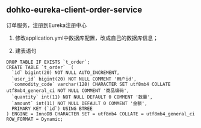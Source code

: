 dohko-eureka-client-order-service
---
订单服务，注册到Eureka注册中心


1. 修改application.yml中数据库配置，改成自己的数据库信息；

2. 建表语句
```
DROP TABLE IF EXISTS `t_order`;
CREATE TABLE `t_order`  (
  `id` bigint(20) NOT NULL AUTO_INCREMENT,
  `user_id` bigint(20) NOT NULL COMMENT '用户id',
  `commodity_code` varchar(128) CHARACTER SET utf8mb4 COLLATE utf8mb4_general_ci NOT NULL COMMENT '商品编码',
  `quantity` int(11) NOT NULL DEFAULT 0 COMMENT '数量',
  `amount` int(11) NOT NULL DEFAULT 0 COMMENT '金额',
  PRIMARY KEY (`id`) USING BTREE
) ENGINE = InnoDB CHARACTER SET = utf8mb4 COLLATE = utf8mb4_general_ci ROW_FORMAT = Dynamic;
```